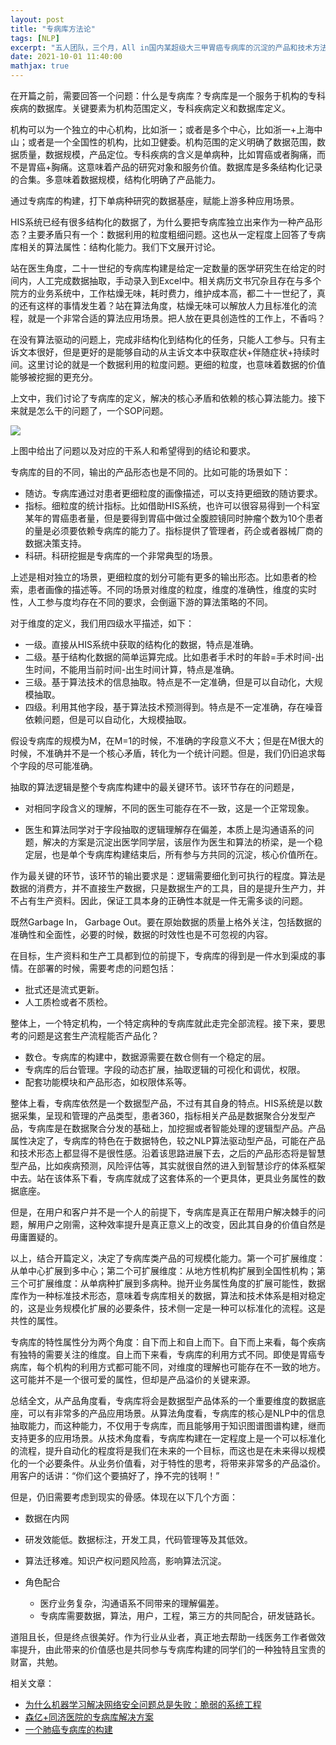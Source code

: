 ```yaml
---
layout: post
title: "专病库方法论"
tags: [NLP]
excerpt: "五人团队，三个月，All in国内某超级大三甲胃癌专病库的沉淀的产品和技术方法论"
date: 2021-10-01 11:40:00
mathjax: true
---
```


在开篇之前，需要回答一个问题：什么是专病库？专病库是一个服务于机构的专科疾病的数据库。关键要素为机构范围定义，专科疾病定义和数据库定义。

机构可以为一个独立的中心机构，比如浙一；或者是多个中心，比如浙一+上海中山；或者是一个全国性的机构，比如卫健委。机构范围的定义明确了数据范围，数据质量，数据规模，产品定位。专科疾病的含义是单病种，比如胃癌或者胸痛，而不是胃癌+胸痛。这意味着产品的研究对象和服务价值。数据库是多条结构化记录的合集。多意味着数据规模，结构化明确了产品能力。

通过专病库的构建，打下单病种研究的数据基座，赋能上游多种应用场景。

HIS系统已经有很多结构化的数据了，为什么要把专病库独立出来作为一种产品形态？主要矛盾只有一个：数据利用的粒度粗细问题。这也从一定程度上回答了专病库相关的算法属性：结构化能力。我们下文展开讨论。

站在医生角度，二十一世纪的专病库构建是给定一定数量的医学研究生在给定的时间内，人工完成数据抽取，手动录入到Excel中。相关病历文书冗杂且存在与多个院方的业务系统中，工作枯燥无味，耗时费力，维护成本高，都二十一世纪了，真的还有这样的事情发生着？站在算法角度，枯燥无味可以解放人力且标准化的流程，就是一个非常合适的算法应用场景。把人放在更具创造性的工作上，不香吗？

在没有算法驱动的问题上，完成非结构化到结构化的任务，只能人工参与。只有主诉文本很好，但是更好的是能够自动的从主诉文本中获取症状+伴随症状+持续时间。这里讨论的就是一个数据利用的粒度问题。更细的粒度，也意味着数据的价值能够被挖掘的更充分。

上文中，我们讨论了专病库的定义，解决的核心矛盾和依赖的核心算法能力。接下来就是怎么干的问题了，一个SOP问题。

![](https://s3.bmp.ovh/imgs/2021/10/63877439e9e7aa90.png)

上图中给出了问题以及对应的干系人和希望得到的结论和要求。

专病库的目的不同，输出的产品形态也是不同的。比如可能的场景如下：
 
 + 随访。专病库通过对患者更细粒度的画像描述，可以支持更细致的随访要求。
 + 指标。细粒度的统计指标。比如借助HIS系统，也许可以很容易得到一个科室某年的胃癌患者量，但是要得到胃癌中做过全腹腔镜同时肿瘤个数为10个患者的量是必须要依赖专病库的能力了。指标提供了管理者，药企或者器械厂商的数据决策支持。
 + 科研。科研挖掘是专病库的一个非常典型的场景。
 
 
上述是相对独立的场景，更细粒度的划分可能有更多的输出形态。比如患者的检索，患者画像的描述等。不同的场景对维度的粒度，维度的准确性，维度的实时性，人工参与度均存在不同的要求，会倒逼下游的算法策略的不同。

对于维度的定义，我们用四级水平描述，如下：

+ 一级。直接从HIS系统中获取的结构化的数据，特点是准确。
+ 二级。基于结构化数据的简单运算完成。比如患者手术时的年龄=手术时间-出生时间，不能用当前时间-出生时间计算，特点是准确。
+ 三级。基于算法技术的信息抽取。特点是不一定准确，但是可以自动化，大规模抽取。
+ 四级。利用其他字段，基于算法技术预测得到。特点是不一定准确，存在噪音依赖问题，但是可以自动化，大规模抽取。

假设专病库的规模为M，在M=1的时候，不准确的字段意义不大；但是在M很大的时候，不准确并不是一个核心矛盾，转化为一个统计问题。但是，我们仍旧追求每个字段的尽可能准确。

抽取的算法逻辑是整个专病库构建中的最关键环节。该环节存在的问题是，

+ 对相同字段含义的理解，不同的医生可能存在不一致，这是一个正常现象。

+ 医生和算法同学对于字段抽取的逻辑理解存在偏差，本质上是沟通语系的问题，解决的方案是沉淀出医学同学层，该层作为医生和算法的桥梁，是一个稳定层，也是单个专病库构建结束后，所有参与方共同的沉淀，核心价值所在。

作为最关键的环节，该环节的输出要求是：逻辑需要细化到可执行的程度。算法是数据的消费方，并不直接生产数据，只是数据生产的工具，目的是提升生产力，并不占有生产资料。因此，保证工具本身的正确性本就是一件无需多谈的问题。

既然Garbage In， Garbage Out。要在原始数据的质量上格外关注，包括数据的准确性和全面性，必要的时候，数据的时效性也是不可忽视的内容。

在目标，生产资料和生产工具都到位的前提下，专病库的得到是一件水到渠成的事情。在部署的时候，需要考虑的问题包括：

+ 批式还是流式更新。
+ 人工质检或者不质检。

整体上，一个特定机构，一个特定病种的专病库就此走完全部流程。接下来，要思考的问题是这套生产流程能否产品化？

+ 数仓。专病库的构建中，数据源需要在数仓侧有一个稳定的层。
+ 专病库的后台管理。字段的动态扩展，抽取逻辑的可视化和调优，权限。
+ 配套功能模块和产品形态，如权限体系等。

整体上看，专病库依然是一个数据型产品，不过有其自身的特点。HIS系统是以数据采集，呈现和管理的产品类型，患者360，指标相关产品是数据聚合分发型产品，专病库是在数据聚合分发的基础上，加挖掘或者智能处理的逻辑型产品。产品属性决定了，专病库的特色在于数据特色，较之NLP算法驱动型产品，可能在产品和技术形态上都显得不是很性感。沿着该思路进展下去，之后的产品形态将是智慧型产品，比如疾病预测，风险评估等，其实就很自然的进入到智慧诊疗的体系框架中去。站在该体系下看，专病库就成了这套体系的一个更具体，更具业务属性的数据底座。

但是，在用户和客户并不是一个人的前提下，专病库是真正在帮用户解决棘手的问题，解用户之刚需，这种效率提升是真正意义上的改变，因此其自身的价值自然是毋庸置疑的。

以上，结合开篇定义，决定了专病库类产品的可规模化能力。第一个可扩展维度：从单中心扩展到多中心；第二个可扩展维度：从地方性机构扩展到全国性机构；第三个可扩展维度：从单病种扩展到多病种。抛开业务属性角度的扩展可能性，数据库作为一种标准技术形态，意味着专病库相关的数据，算法和技术体系是相对稳定的，这是业务规模化扩展的必要条件，技术侧一定是一种可以标准化的流程。这是共性的属性。

专病库的特性属性分为两个角度：自下而上和自上而下。自下而上来看，每个疾病有独特的需要关注的维度。自上而下来看，专病库的利用方式不同。即使是胃癌专病库，每个机构的利用方式都可能不同，对维度的理解也可能存在不一致的地方。这可能并不是一个很可爱的属性，但却是产品溢价的关键来源。

总结全文，从产品角度看，专病库将会是数据型产品体系的一个重要维度的数据底座，可以有非常多的产品应用场景。从算法角度看，专病库的核心是NLP中的信息抽取能力，而这种能力，不仅用于专病库，而且能够用于知识图谱图谱构建，继而支持更多的应用场景。从技术角度看，专病库构建在一定程度上是一个可以标准化的流程，提升自动化的程度将是我们在未来的一个目标，而这也是在未来得以规模化的一个必要条件。从业务价值看，对于特性的思考，将带来非常多的产品溢价。用客户的话讲：“你们这个要搞好了，挣不完的钱啊！”

但是，仍旧需要考虑到现实的骨感。体现在以下几个方面：

+ 数据在内网
 + 研发效能低。数据标注，开发工具，代码管理等及其低效。
 + 算法迁移难。知识产权问题风险高，影响算法沉淀。

+ 角色配合
	+ 医疗业务复杂，沟通语系不同带来的理解偏差。
	+ 专病库需要数据，算法，用户，工程，第三方的共同配合，研发链路长。

道阻且长，但是终点很美好。作为行业从业者，真正地去帮助一线医务工作者做效率提升，由此带来的价值感也是共同参与专病库构建的同学们的一种独特且宝贵的财富，共勉。

相关文章：

+ [为什么机器学习解决网络安全问题总是失败：脆弱的系统工程](https://toooold.com/2021/10/11/why_ml_fails_security_frag_cn.html?continueFlag=62d1da86451009ef8438afd8fdcffa07)
+ [森亿+同济医院的专病库解决方案](https://mp.weixin.qq.com/s/mc-H1BP3ZguiMYy1lG7txA)
+ [一个肺癌专病库的构建](https://mp.weixin.qq.com/s/OGSt19oO9eUa2oLpl657iQ)